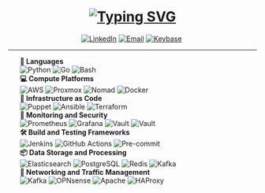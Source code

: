 <div>
    <div id="header" align="center">
        <h1><a href="https://git.io/typing-svg"><img src="https://readme-typing-svg.herokuapp.com?font=Fira+Code&weight=640&size=48&duration=2500&pause=1500&center=true&vCenter=true&random=false&width=700&lines=Robert+Grizzell;Platform+Engineer;Technology+Integrator;DevSecOps+Professional;Open+Source+Contributor" alt="Typing SVG" /></a></h1>
        <p>
            <a href="https://www.linkedin.com/in/robertgrizzell/"><img src="https://img.shields.io/badge/Robert%20Grizzell-0077b5?style=flat&logo=linkedin" alt="LinkedIn" /></a>
            <a href="mailto:robert@grizzell.me"><img src="https://img.shields.io/badge/robert@grizzell.me-0077b5?style=flat&logo=gmail&logoColor=efefef" alt="Email" /></a>
            <a href="https://keybase.io/rgrizzell"><img src="https://img.shields.io/keybase/pgp/rgrizzell?style=flat&logo=keybase&logoColor=efefef&label=PGP&labelColor=0077b5" alt="Keybase" /></a>
            <img src="https://komarev.com/ghpvc/?username=rgrizzell&style=flat&color=blue" alt=""/>
        </p>
    <hr/>
    </div>
    <div id="body">
        <ul style="list-style-type:none">
            <li><strong>📜 Languages</strong><br/>
                <img src="https://img.shields.io/badge/Python-000000?style=flat&logo=python&logoColor=efefef&color=6c71c4" alt="Python" />
                <img src="https://img.shields.io/badge/Go-000000?style=flat&logo=go&logoColor=efefef&color=6c71c4" alt="Go" />
                <img src="https://img.shields.io/badge/Bash-000000?style=flat&logo=gnu&logoColor=efefef&color=6c71c4" alt="Bash" />
            </li>
            <li><strong>💻 Compute Platforms</strong><br/>
                <img src="https://img.shields.io/badge/AWS-000000?style=flat&logo=amazon&logoColor=efefef&color=268bd2" alt="AWS" />
                <img src="https://img.shields.io/badge/Proxmox-000000?style=flat&logo=proxmox&logoColor=efefef&color=268bd2" alt="Proxmox" />
                <img src="https://img.shields.io/badge/Nomad-000000?style=flat&logo=consul&logoColor=efefef&color=268bd2" alt="Nomad" />
                <img src="https://img.shields.io/badge/Docker-000000?style=flat&logo=docker&logoColor=efefef&color=268bd2" alt="Docker" />
            </li>
            <li><strong>📜 Infrastructure as Code</strong><br/>
                <img src="https://img.shields.io/badge/Puppet-000000?style=flat&logo=puppet&logoColor=efefef&color=2aa198" alt="Puppet" />
                <img src="https://img.shields.io/badge/Ansible-000000?style=flat&logo=ansible&logoColor=efefef&color=2aa198" alt="Ansible" />
                <img src="https://img.shields.io/badge/Terraform-000000?style=flat&logo=terraform&logoColor=efefef&color=2aa198" alt="Terraform" />
            </li>
            <li><strong>🔐 Monitoring and Security</strong><br/>
                <img src="https://img.shields.io/badge/Prometheus-000000?style=flat&logo=prometheus&logoColor=efefef&color=859900" alt="Prometheus" />
                <img src="https://img.shields.io/badge/Grafana-000000?style=flat&logo=grafana&logoColor=efefef&color=859900" alt="Grafana" />
                <img src="https://img.shields.io/badge/Vault-000000?style=flat&logo=vault&logoColor=efefef&color=859900" alt="Vault" />
                <img src="https://img.shields.io/badge/Let%27s%20Encrypt-000000?style=flat&logo=letsencrypt&logoColor=efefef&color=859900" alt="Vault" />
            </li>
            <li><strong>🛠 Build and Testing Frameworks</strong><br/>
                <img src="https://img.shields.io/badge/Jenkins-000000?style=flat&logo=jenkins&logoColor=efefef&color=b58900" alt="Jenkins" />
                <img src="https://img.shields.io/badge/GitHub%20Actions-000000?style=flat&logo=github&logoColor=efefef&color=b58900" alt="GitHub Actions" />
                <img src="https://img.shields.io/badge/Pre%20commit-000000?style=flat&logo=precommit&logoColor=efefef&color=b58900" alt="Pre-commit" />
            </li>
            <li><strong>📦 Data Storage and Processing</strong><br/>
                <img src="https://img.shields.io/badge/Elasticsearch-000000?style=flat&logo=elasticsearch&logoColor=efefef&color=cb4b16" alt="Elasticsearch" />
                <img src="https://img.shields.io/badge/PostgreSQL-000000?style=flat&logo=postgresql&logoColor=efefef&color=cb4b16" alt="PostgreSQL" />
                <img src="https://img.shields.io/badge/Redis-000000?style=flat&logo=redis&logoColor=efefef&color=cb4b16" alt="Redis" />
                <img src="https://img.shields.io/badge/Kafka-000000?style=flat&logo=apachekafka&logoColor=efefef&color=cb4b16" alt="Kafka" />
            </li>
            <li><strong>🚦 Networking and Traffic Management</strong><br/>
                <img src="https://img.shields.io/badge/Mikrotik-000000?style=flat&logo=mikrotik&logoColor=efefef&color=dc322f" alt="Kafka" />
                <img src="https://img.shields.io/badge/OPNsense-000000?style=flat&logo=opnsense&logoColor=efefef&color=dc322f" alt="OPNsense" />
                <img src="https://img.shields.io/badge/Apache-000000?style=flat&logo=apache&logoColor=efefef&color=dc322f" alt="Apache" />
                <img src="https://img.shields.io/badge/HAProxy-000000?style=flat&logo=haproxy&logoColor=efefef&color=dc322f" alt="HAProxy" />
            </li>
        </ul>
    </div>
</div>
